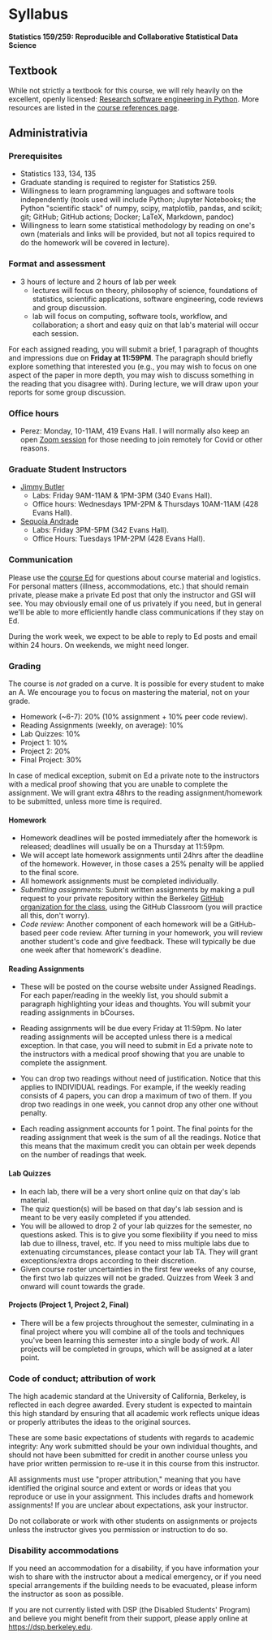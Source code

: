 # Syllabus

**Statistics 159/259: Reproducible and Collaborative Statistical Data Science**

## Textbook

While not strictly a textbook for this course, we will rely heavily on the excellent, openly licensed: [Research software engineering in Python](https://third-bit.com/py-rse/). More resources are listed in the [course references page](./references.md).

## Administrativia

### Prerequisites
+ Statistics 133, 134, 135
+ Graduate standing is required to register for Statistics 259.
+ Willingness to learn programming languages and software tools independently 
(tools used will include 
Python; Jupyter Notebooks; the Python "scientific stack" of
numpy, scipy, matplotlib, pandas, and scikit; git; GitHub; GitHub actions; 
Docker; LaTeX,
Markdown, pandoc)
+ Willingness to learn some statistical methodology by reading on one's own (materials and links
will be provided, but not all topics required to do the homework will be covered in lecture).

### Format and assessment
+ 3 hours of lecture and 2 hours of lab per week 
    - lectures will focus on theory, philosophy of science, foundations of statistics, scientific applications, software engineering, code reviews and group discussion.
    - lab will focus on computing, software tools, workflow, and collaboration; a short and easy quiz on that lab's material will occur each session.

For each assigned reading, you will submit a brief, 1 paragraph of thoughts and impressions due on **Friday at 11:59PM**. The paragraph should briefly explore something that interested you (e.g., you may wish to focus on one aspect of the paper in more depth, you may wish to discuss something in the reading that you disagree with). During lecture, we will draw upon your reports for some group discussion.

### Office hours
+ Perez: Monday, 10-11AM, 419 Evans Hall. I will normally also keep an open [Zoom session](https://berkeley.zoom.us/j/91957788039?pwd=WE5UMGdUWGp0bFVUUXFFSS9DblhEUT09Meeting) for those needing to join remotely for Covid or other reasons.

### Graduate Student Instructors
+ [Jimmy Butler](mailto:butlerj@berkeley.edu)
    - Labs: Friday 9AM-11AM & 1PM-3PM (340 Evans Hall).
    - Office hours: Wednesdays 1PM-2PM & Thursdays 10AM-11AM (428 Evans Hall).
+ [Sequoia Andrade](mailto:srandrade@berkeley.edu)
    - Labs: Friday 3PM-5PM (342 Evans Hall).
    - Office Hours: Tuesdays 1PM-2PM (428 Evans Hall).

### Communication

Please use the [course Ed](https://edstem.org/us/courses/84806/discussion) for questions about course material and logistics.
For personal matters (illness, accommodations, etc.) that should remain private, please make a private Ed post that only the instructor and GSI will see. You may obviously email one of us privately if you need, but in general we'll be able to more efficiently handle class communications if they stay on Ed.

During the work week, we expect to be able to reply to Ed posts and email within 24 hours. On weekends, we might need longer.

### Grading

The course is *not* graded on a curve. It is possible for every student to make an A.
We encourage you to focus on mastering the material, not on your grade.

+ Homework (~6-7): 20% (10% assignment + 10% peer code review).
+ Reading Assignments (weekly, on average): 10%
+ Lab Quizzes: 10%
+ Project 1: 10%
+ Project 2: 20%
+ Final Project: 30%

In case of medical exception, submit on Ed a private note to the instructors with a medical proof showing that you are unable to complete the assignment. We will grant extra 48hrs to the reading assignment/homework to be submitted, unless more time is required.


#### Homework
 
 - Homework deadlines will be posted immediately after the homework is released; deadlines will usually be on a Thursday at 11:59pm.  
 - We will accept late homework assignments until 24hrs after the deadline of the homework. However, in those cases a 25% penalty will be applied to the final score. 
 - All homework assignments must be completed individually.
 - _Submitting assignments:_ Submit written assignments by making a pull request
to your private repository within the Berkeley [GitHub organization for the class](https://github.berkeley.edu/stat-159-f25), using the GitHub Classroom (you will practice all this, don't worry).
 - _Code review:_ Another component of each homework will be a GitHub-based peer code review. After turning in your homework, you will review another student's code and give feedback. These will typically be due one week after that homework's deadline.


#### Reading Assignments 

 - These will be posted on the course website under Assigned Readings. For each paper/reading in the weekly list, you should submit a paragraph highlighting your ideas and thoughts. You will submit your reading assignments in bCourses.

 - Reading assignments will be due every Friday at 11:59pm. No later reading assignments will be accepted unless there is a medical exception. In that case, you will need to submit in Ed a private note to the instructors with a medical proof showing that you are unable to complete the assignment.

- You can drop two readings without need of justification. Notice that this applies to INDIVIDUAL readings. For example, if the weekly reading consists of 4 papers, you can drop a maximum of two of them. If you drop two readings in one week, you cannot drop any other one without penalty. 

 - Each reading assignment accounts for 1 point. The final points for the reading assignment that week is the sum of all the readings. Notice that this means that the maximum credit you can obtain per week depends on the number of readings that week.

#### Lab Quizzes
 - In each lab, there will be a very short online quiz on that day's lab material.
 - The quiz question(s) will be based on that day's lab session and is meant to be very easily completed if you attended.
 - You will be allowed to drop 2 of your lab quizzes for the semester, no questions asked. This is to give you some flexibility if you need to miss lab due to illness, travel, etc. If you need to miss multiple labs due to extenuating circumstances, please contact your lab TA. They will grant exceptions/extra drops according to their discretion.
 - Given course roster uncertainties in the first few weeks of any course, the first two lab quizzes will not be graded. Quizzes from Week 3 and onward will count towards the grade.

#### Projects (Project 1, Project 2, Final)
 - There will be a few projects throughout the semester, culminating in a final project where you will combine all of the tools and techniques you've been learning this semester into a single body of work. All projects will be completed in groups, which will be assigned at a later point.


### Code of conduct; attribution of work

The high academic standard at the University of California, Berkeley, is reflected in each degree awarded. 
Every student is expected to maintain this high standard by ensuring that all
academic work reflects unique ideas or properly attributes the ideas to the original sources.

These are some basic expectations of students with regards to academic integrity:
Any work submitted should be your own individual thoughts, and should not have been submitted
for credit in another course unless you have prior written permission to re-use it in this 
course from this instructor.

All assignments must use "proper attribution," meaning that you have identified the original
source and extent or words or ideas that you reproduce or use in your assignment.
This includes drafts and homework assignments!
If you are unclear about expectations, ask your instructor.

Do not collaborate or work with other students on assignments or projects unless the 
instructor gives you permission or instruction to do so.

### Disability accommodations
If you need an accommodation for a disability, if you have information your wish to share with 
the instructor about a medical emergency,
or if you need special arrangements if the building needs to be evacuated, please inform the 
instructor as soon as possible.

If you are not currently listed with DSP (the Disabled Students' Program) and believe you might 
benefit from their support, please apply online at https://dsp.berkeley.edu.
